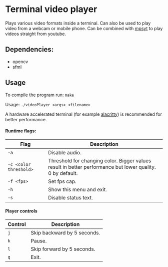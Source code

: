 # Terminal video player
Plays various video formats inside a terminal. Can also be used to play video from a webcam or mobile phone. Can be combined with [mpsyt](https://github.com/mps-youtube/mps-youtube) to play videos straight from youtube.

## Dependencies:
* opencv
* sfml

## Usage
To compile the program run: `make`

Usage: `./videoPlayer <args> <filename>`

A hardware accelerated terminal (for example [alacritty](https://github.com/alacritty/alacritty)) is recommended for better performance. 

#### Runtime flags:
| Flag                   | Description                                                                                               |
| ---------------------- | --------------------------------------------------------------------------------------------------------- |
| `-a`                   | Disable audio.                                                                                            |
| `-c <color threshold>` | Threshold for changing color. Bigger values result in better performance but lower quality. 0 by default. |
| `-f <fps>`             | Set fps cap.                                                                                              |
| `-h`                   | Show this menu and exit.                                                                                  |
| `-s`                   | Disable status text.                                                                                      |

#### Player controls
| Control | Description                |
| ------- | -------------------------- |
| `j`     | Skip backward by 5 seconds.|
| `k`     | Pause.                     |
| `l`     | Skip forward by 5 seconds. |
| `q`     | Exit.                      |
